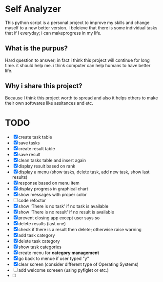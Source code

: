 # Self Analyzer
This python script is a personal project to improve my skills and change myself to a new better version. I beleieve that there is some individual tasks that if I everyday; i can makeprogress in my life.

## What is the purpus?
Hard question to answer; in fact i think this project will continue for long time. it should help me. i think computer can help humans to have better life.

## Why i share this project?
Because I think this project worth to spread and also it helps others to make their own softwares like assitances and etc.

# TODO
- [x] create task table
- [x] save tasks
- [x] create result table
- [x] save result
- [x] clean tasks table and insert again
- [x] display result based on rank
- [x] display a menu (show tasks, delete task, add new task, show last results)
- [x] response based on menu item
- [x] display progress in graphical chart 
- [x] show messages with proper color
- [ ] code refoctor
- [x] show 'There is no task' if no task is available
- [x] show 'There is no result' if no result is available
- [x] prevent closing app except user says so
- [x] delete results (last one)
- [x] check if there is a result then delete; otherwise raise warning
- [x] add task category
- [x] delete task category
- [x] show task categories
- [x] create menu for **category management**
- [x] go back to menue if user typed "y"
- [x] clear screen (consider different type of Operating Systems)
- [ ] add welcome screeen (using pyfiglet or etc.)
- [ ] 